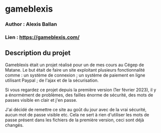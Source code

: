 # gameblexis

### Author : Alexis Ballan

### Lien : https://gameblexis.com/

## Description du projet

Gameblexis était un projet réalisé pour un de mes cours au Cégep de Matane. Le but était de faire un site exploitant plusieurs fonctionnalité comme : un système de connexion ; un système de paiement en ligne utilisant Paypal ; de l'ajax et de la sécurisation.

Si vous regardez ce projet depuis la première version (1er février 2023), il y a énormément de problèmes, des failles énorme de sécurité, des mots de passes visible en clair et j'en passe.

J'ai décidé de remettre ce site au goût du jour avec de la vrai sécurité, aucun mot de passe visible etc. Cela ne sert à rien d'utiliser les mots de passe présent dans les fichiers de la première version, ceci sont déjà changés.
